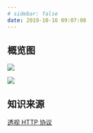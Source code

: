 ```yaml
---
# sidebar: false
date: 2019-10-16 09:07:08
---
```


## 概览图

![](https://gitee.com/alvin0216/cdn/raw/master/img/http/series/http-overview.png)

![](https://gitee.com/alvin0216/cdn/raw/master/img/http/load.png)

## 知识来源

[透视 HTTP 协议](https://time.geekbang.org/column/intro/189?utm_source=pinpaizhuanqu&utm_medium=geektime&utm_campaign=guanwang&utm_term=guanwang&utm_content=0511)
